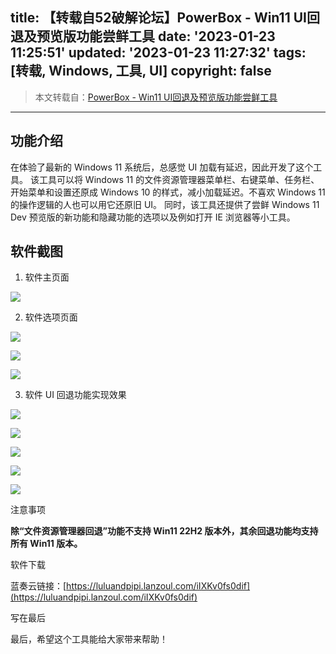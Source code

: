 title: 【转载自52破解论坛】PowerBox - Win11 UI回退及预览版功能尝鲜工具
date: '2023-01-23 11:25:51'
updated: '2023-01-23 11:27:32'
tags: [转载, Windows, 工具, UI]
copyright: false
---

> 本文转载自：[PowerBox - Win11 UI回退及预览版功能尝鲜工具](https://www.52pojie.cn/thread-1711609-1-1.html)

---


## 功能介绍

在体验了最新的 Windows 11 系统后，总感觉 UI 加载有延迟，因此开发了这个工具。
该工具可以将 Windows 11 的文件资源管理器菜单栏、右键菜单、任务栏、开始菜单和设置还原成 Windows 10 的样式，减小加载延迟。不喜欢 Windows 11 的操作逻辑的人也可以用它还原旧 UI。
同时，该工具还提供了尝鲜 Windows 11 Dev 预览版的新功能和隐藏功能的选项以及例如打开 IE 浏览器等小工具。

## 软件截图

1. 软件主页面

![](https://attach.52pojie.cn/forum/202211/12/162932eist2nfhstaicwcn.png)

2. 软件选项页面

![](https://attach.52pojie.cn/forum/202211/12/163127t6orbwee2e87e63g.png)

![](https://attach.52pojie.cn/forum/202211/12/163136wa8cv00bafvhbk88.png)

![](https://attach.52pojie.cn/forum/202211/12/163141nfxfi8b7i7xpxcpm.png)

3. 软件 UI 回退功能实现效果

![](https://attach.52pojie.cn/forum/202211/12/163336p9lkaz72kap7ypx5.png)

![](https://attach.52pojie.cn/forum/202211/12/163339m91jwq1m5wzshsu9.png)

![](https://attach.52pojie.cn/forum/202211/12/163749vgpmvjkmfiagecki.png)

![](https://attach.52pojie.cn/forum/202211/12/163757nzo208x2ormx7onr.png)

![](https://attach.52pojie.cn/forum/202211/12/163802ctjt0jjc2arqk5l5.png)

注意事项

**除“文件资源管理器回退”功能不支持 Win11 22H2 版本外，其余回退功能均支持所有 Win11 版本。**

软件下载

蓝奏云链接：[https://luluandpipi.lanzoul.com/iIXKv0fs0dif](https://luluandpipi.lanzoul.com/iIXKv0fs0dif)

写在最后

最后，希望这个工具能给大家带来帮助！


